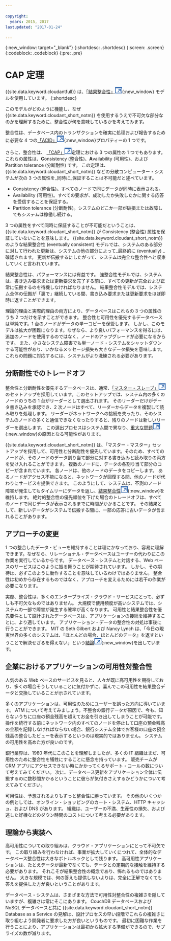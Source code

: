 ```yaml
---

copyright:
  years: 2015, 2017
lastupdated: "2017-01-24"

---
```


{:new_window: target="_blank"}
{:shortdesc: .shortdesc}
{:screen: .screen}
{:codeblock: .codeblock}
{:pre: .pre}

<!-- Acrolinx: 2017-01-24 -->

<div id="cap_theorem"></div>

<div id="consistency"></div>

# CAP 定理

{{site.data.keyword.cloudantfull}} は、[「結果整合性」![外部リンク・アイコン](../images/launch-glyph.svg "外部リンク・アイコン")](http://en.wikipedia.org/wiki/Eventual_consistency){:new_window} モデルを使用しています。
{:shortdesc}

このモデルがどのように機能し、なぜ {{site.data.keyword.cloudant_short_notm}} を使用するうえで不可欠な部分なのかを理解するために、整合性が何を意味しているかを考えてみます。

整合性は、データベース内のトランザクションを確実に処理および報告するために必要な 4 つの[「ACID」![外部リンク・アイコン](../images/launch-glyph.svg "外部リンク・アイコン")](https://en.wikipedia.org/wiki/ACID){:new_window}プロパティーの 1 つです。

さらに、整合性は、
<a href="http://en.wikipedia.org/wiki/CAP_Theorem" target="_blank">「CAP」<img src="../images/launch-glyph.svg" alt="外部リンク・アイコン" title="外部リンク・アイコン"></a>定理における 3 つの属性の 1 つでもあります。
これらの属性は、**C**onsistency (整合性)、**A**vailability (可用性)、および **P**artition tolerance (分断耐性) です。
この定理は、{{site.data.keyword.cloudant_short_notm}} などの分散コンピューター・システムが次の 3 つの属性を_同時に_保証することは不可能だと述べています。

-   Consistency (整合性)。すべてのノードで同じデータが同時に表示される。
-   Availability (可用性)。すべての要求が、成功したか失敗したかに関する応答を受信することを保証する。
-   Partition tolerance (分断耐性)。システムのどこか一部が破損または故障してもシステムは稼働し続ける。

3 つの属性をすべて同時に保証することが不可能だということは、{{site.data.keyword.cloudant_short_notm}} が Consistency (整合性) 属性を保証していないことを意味します。
{{site.data.keyword.cloudant_short_notm}} のような結果整合性 (eventually consistent) モデルでは、システムのある部分に対して行われた更新は、システムの他の部分によって_最終的に (eventually) _確認されます。
更新が伝搬するにしたがって、システムは完全な整合性へと収束していくと言われています。

結果整合性は、パフォーマンスには有益です。
強整合性モデルでは、システムは、書き込み要求または更新要求を完了する前に、すべての更新が完全および正常に伝搬するのを待機しなければなりません。
結果整合性モデルでは、システム全体の伝搬が「裏で」継続している間、書き込み要求または更新要求をほぼ即時に返すことができます。

理論的理由と実際的理由の両方により、データベースはこれらの 3 つの属性のうち 2 つだけを示すことができます。
整合性と可用性を優先するデータベースは単純です。1 台のノードがデータの単一コピーを保管します。
しかし、このモデルは拡大が困難になります。なぜなら、より良いパフォーマンスを得るには、追加のノードを使用するのではなく、ノードのアップグレードが必要になるからです。
また、小さなシステム障害でも単一ノード・システムをシャットダウンする可能性があり、いかなるメッセージ損失も大きなデータ損失を意味します。
これらの問題に対応するには、システムがより洗練される必要があります。

## 分断耐性でのトレードオフ

整合性と分断耐性を優先するデータベースは、通常、<a href="http://en.wikipedia.org/wiki/Master/slave_(technology)" target="_blank">「マスター - スレーブ」<img src="../images/launch-glyph.svg" alt="外部リンク・アイコン" title="外部リンク・アイコン"></a>のセットアップを採用しています。このセットアップでは、システム内の多くのノードのうちの 1 台がリーダーとして選出されます。
そのリーダーだけがデータ書き込みを承認でき、2 次ノードはすべて、リーダーからデータを複製して読み取りを処理します。
リーダーがネットワークへの接続を失ったり、そのシステムのノードの多くと通信できなくなったりすると、残りのノードは新しいリーダーを選出します。
この選出プロセスはシステム間で異なり、[重大な問題![外部リンク・アイコン](../images/launch-glyph.svg "外部リンク・アイコン")](http://aphyr.com/posts/284-call-me-maybe-mongodb){:new_window}の原因となる可能性があります。

{{site.data.keyword.cloudant_short_notm}} は、「マスター - マスター」セットアップを採用して、可用性と分断耐性を優先しています。そのため、すべてのノードが、そのノードのデータ割り当て部分に対する書き込みと読み取りの両方を受け入れることができます。
複数のノードに、データの各割り当て部分のコピーが含まれています。
各ノードは、他のノードのデータをコピーします。
あるノードがアクセス不能になると、ネットワークが回復する間、他のノードが代わりにサービスを提供できます。
このようにして、システムは、不測のノード障害が発生してもタイムリーにデータを返し、[結果整合性![外部リンク・アイコン](../images/launch-glyph.svg "外部リンク・アイコン")](http://en.wikipedia.org/wiki/Eventual_consistency){:new_window}を維持します。
絶対的整合性の優先順位を下げた場合のトレードオフは、すべてのノードで同じデータが表示されるまでに時間がかかることです。
その結果として、新しいデータがシステムで伝搬する間に、一部の応答に古いデータが含まれることがあります。

## アプローチの変更

1 つの整合したデータ・ビューを維持することは理にかなっており、容易に理解できます。なぜなら、リレーショナル・データベースはユーザーの代わりにこの作業を実行しているからです。
データベース・システムと対話する、Web ベースのサービスはこのように振る舞うことが期待されています。
しかし、その期待は、必ずこのように動作することを意味しているわけではありません。
整合性は初めから存在するものではなく、アプローチを変えるためには若干の作業が必要になります。

実際、整合性は、多くのエンタープライズ・クラウド・サービスにとって、必ずしも不可欠なものではありません。
大規模で使用頻度が高いシステムでは、システムの一部で障害が発生する確率が高くなります。
可用性と結果整合性を優先要件として設計されたデータベースは、アプリケーションの接続を維持することに、より適しています。
アプリケーション・データの整合性の対処は事後に行うことができます。
MIT の Seth Gilbert および Nancy Lynch は、「今日の現実世界の多くのシステムは、『ほとんどの場合、ほとんどのデータ』を返すということで解決せざるを得えない」という[結論![外部リンク・アイコン](../images/launch-glyph.svg "外部リンク・アイコン")](http://www.glassbeam.com/sites/all/themes/glassbeam/images/blog/10.1.1.67.6951.pdf){:new_window}を出しています。

## 企業におけるアプリケーションの可用性対整合性

人気のある Web ベースのサービスを見ると、人々が既に高可用性を期待しており、多くの場合そうしていることに気付かずに、喜んでこの可用性を結果整合データと交換していることが示されています。

多くのアプリケーションは、可用性のためにユーザーを誤った方向に導いています。
ATM について考えてみましょう。不整合の銀行データが原因で、今も、知らないうちに口座の預金残高を超えてお金を引き出してしまうことが可能です。
操作を続行する前にネットワーク内のすべてのノードを停止して口座の預金残高の金額を記録しなければならない場合、銀行システム全体でお客様の口座の預金残高の整合したビューを表示するというのは現実的ではありません。
システムの可用性を高めた方が良いのです。

銀行業界は、1980 年代にこのことを理解しましたが、多くの IT 組織はまだ、可用性のために整合性を犠牲にすることに懸念を持っています。
販売チームが CRM アプリにアクセスできない時にかかってくるサポート・コールの数について考えてみてください。
次に、データベース更新をアプリケーション全体に伝搬するのに数秒間かかるということに彼らが気付きさえするかどうかについて考えてみてください。

可用性は、予想されるよりもずっと整合性に勝っています。
その他のいくつかの例としては、オンライン・ショッピングのカート・システム、HTTP キャッシュ、および DNS があります。
組織は、ユーザーの不満、生産性の損失、および逃した好機などのダウン時間のコストについて考える必要があります。

## 理論から実装へ

高可用性についての取り組みは、クラウド・アプリケーションにとって不可欠です。
この取り組みを行わなければ、事業が拡大していくにつれて、全体的なデータベース整合性は大きなボトルネックとして残ります。
高可用性アプリケーションは、たとえデータが最新でなくても、データとの定期的な接触を維持する必要があります。
それこそが結果整合性の概念であり、怖れるものではありません。
大きな規模では、何の答えも提供しないよりは、完全に正解でなくても答えを提供した方が良いということがあります。

データベース・システムは、さまざまな方法で可用性対整合性の複雑さを隠していますが、複雑さは常にそこにあります。
CouchDB データベースおよび NoSQL データベースと共に {{site.data.keyword.cloudant_short_notm}} Database as a Service の見解は、設計プロセスの早い段階でこれらの複雑さに取り組むよう開発者に要求した方が良いというものです。
最初に困難な作業を行うことにより、アプリケーションは最初から拡大する準備ができるので、サプライズの数が減ります。
